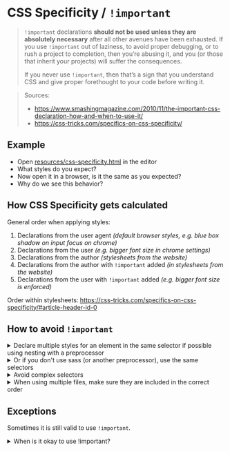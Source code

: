 # CSS Specificity / `!important`

> `!important` declarations **should not be used unless they are absolutely necessary** after all other avenues have been exhausted. If you use `!important` out of laziness, to avoid proper debugging, or to rush a project to completion, then you’re abusing it, and you (or those that inherit your projects) will suffer the consequences.
>
> If you never use `!important`, then that’s a sign that you understand CSS and give proper forethought to your code before writing it.

> Sources:
> * https://www.smashingmagazine.com/2010/11/the-important-css-declaration-how-and-when-to-use-it/
> * https://css-tricks.com/specifics-on-css-specificity/

## Example

* Open [resources/css-specificity.html](resources/css-specificity.html) in the editor
* What styles do you expect?
* Now open it in a browser, is it the same as you expected?
* Why do we see this behavior?

## How CSS Specificity gets calculated

General order when applying styles:

1. Declarations from the user agent *(default browser styles, e.g. blue box shadow on input focus on chrome)*
2. Declarations from the user *(e.g. bigger font size in chrome settings)*
3. Declarations from the author *(stylesheets from the website)*
4. Declarations from the author with `!important` added *(in stylesheets from the website)*
5. Declarations from the user with `!important` added *(e.g. bigger font size is enforced)*

Order within stylesheets:
https://css-tricks.com/specifics-on-css-specificity/#article-header-id-0

## How to avoid `!important`

<details>
  <summary>Declare multiple styles for an element in the same selector if possible using nesting with a preprocessor</summary>

```scss
#animals li {
    font-family: Arial, Helvetica, sans-serif;
    font-weight: normal;
    font-size: 20px;
    color: blue;

    &.favorite {
        color: red;
    }
}
```
</details>

<details>
  <summary>Or if you don't use sass (or another preprocessor), use the same selectors</summary>

```css
#animals li {
    font-family: Arial, Helvetica, sans-serif;
    font-weight: normal;
    font-size: 20px;
    color: blue;
}

#animals li.favorite {
    color: red;
}
```
</details>

<details>
  <summary>Avoid complex selectors</summary>

```css
#animals {
    font-family: Arial, Helvetica, sans-serif;
    font-weight: normal;
    font-size: 20px;
    color: blue;
}

.favorite {
    color: red;
}
```

You of course have to make sure they don't collide on your site when you use many selectors and pages.
Packages like [css-modules](https://github.com/css-modules/css-modules) solve this problem by automatically scoping your selectors.
</details>

<details>
  <summary>When using multiple files, make sure they are included in the correct order</summary>

```scss
// desktop.scss
.box {
    width: 500px;
    margin: 10px;
    padding: 10px;
    border: 1px solid black;
}
```

```scss
// mobile.scss
.box {
    width: 90%;
}
```

Make sure `mobile.scss` gets included *after* `desktop.scss`:
```scss
// main.scss
@include 'desktop';

@media only screen and (max-width: 600px) {
    @include 'mobile';
}
```
</details>

## Exceptions

Sometimes it is still valid to use `!important`.

<details>
  <summary>When is it okay to use !important?</summary>

* To overwrite inline styles (e.g. added by an included 3rd party script)
* For users with special needs, for example in user stylesheets to force a bigger font
* If you can't control the whole styling of the site and some later applied stylesheets overwrite your styles
</details>
